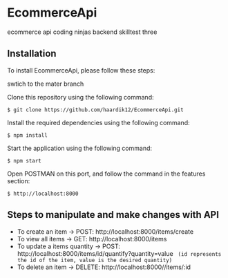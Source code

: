 # EcommerceApi
ecommerce api coding ninjas backend skilltest three

## Installation 
To install EcommerceApi, please follow these steps:

swtich to the mater branch

Clone this repository using the following command:
```
$ git clone https://github.com/haardik12/EcommerceApi.git
```
Install the required dependencies using the following command:
```
$ npm install 
```
Start the application using the following command:
```
$ npm start 
```
Open POSTMAN on this port, and follow the command in the features section:
```
$ http://localhost:8000 
```

## Steps to manipulate and make changes with API
* To create an item -> POST:  http://localhost:8000/items/create
* To view all items -> GET:  http://localhost:8000/items
* To update a items quantity -> POST:  http://localhost:8000/items/id/quantify?quantity=value
   ``` (id represents the id of the item, value is the desired quantity)```
* To delete an item -> DELETE:  http://localhost:8000//items/:id

